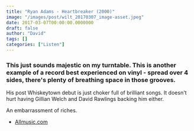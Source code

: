 ```yaml
---
title: "Ryan Adams - Heartbreaker (2000)"
image: "/images/post/wilt_20170307_image-asset.jpeg"
date: 2017-03-07T00:00:00.0000000
draft: false
author: "David"
tags: []
categories: ["Listen"]
---
```

### This just sounds majestic on my turntable. This is another example of a record best experienced on vinyl - spread over 4 sides, there's plenty of breathing space in those grooves.

 His post Whiskeytown debut is just choker full of brilliant songs. It doesn't hurt having Gillian Welch and David Rawlings backing him either.

 An embarrassment of riches.

-  [Allmusic.com](http://www.allmusic.com/album/heartbreaker-mw0000097052)